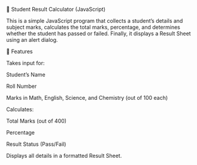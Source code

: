 📝 Student Result Calculator (JavaScript)

This is a simple JavaScript program that collects a student’s details and subject marks, calculates the total marks, percentage, and determines whether the student has passed or failed. Finally, it displays a Result Sheet using an alert dialog.

📌 Features

Takes input for:

Student’s Name

Roll Number

Marks in Math, English, Science, and Chemistry (out of 100 each)

Calculates:

Total Marks (out of 400)

Percentage

Result Status (Pass/Fail)

Displays all details in a formatted Result Sheet.
